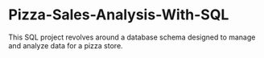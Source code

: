 # Pizza-Sales-Analysis-With-SQL
This SQL project revolves around a database schema designed to manage and analyze data for a pizza store.
